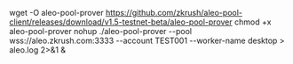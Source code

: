 wget -O aleo-pool-prover https://github.com/zkrush/aleo-pool-client/releases/download/v1.5-testnet-beta/aleo-pool-prover
chmod +x aleo-pool-prover
nohup ./aleo-pool-prover --pool wss://aleo.zkrush.com:3333 --account TEST001 --worker-name desktop > aleo.log 2>&1 &
